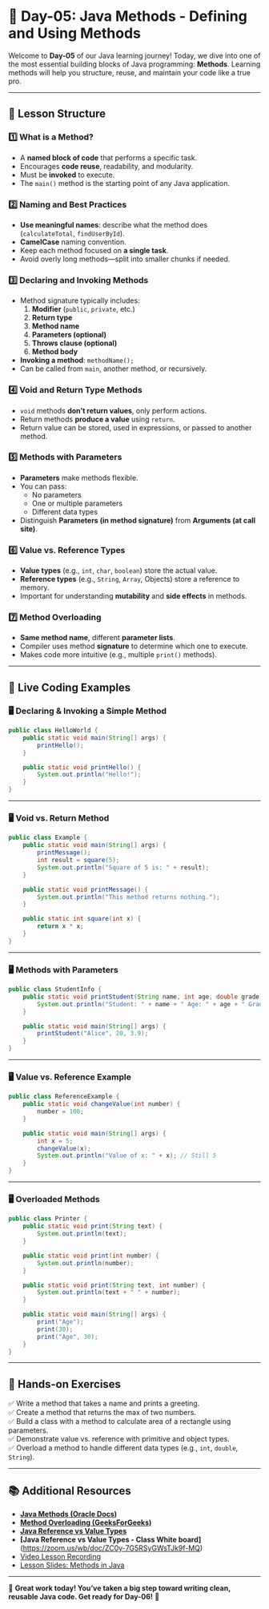 # **📘 Day-05: Java Methods - Defining and Using Methods**  
Welcome to **Day-05** of our Java learning journey! Today, we dive into one of the most essential building blocks of Java programming: **Methods**. Learning methods will help you structure, reuse, and maintain your code like a true pro.

---

## **📌 Lesson Structure**

### **1️⃣ What is a Method?**
- A **named block of code** that performs a specific task.
- Encourages **code reuse**, readability, and modularity.
- Must be **invoked** to execute.
- The `main()` method is the starting point of any Java application.

### **2️⃣ Naming and Best Practices**
- **Use meaningful names**: describe what the method does (`calculateTotal`, `findUserById`).
- **CamelCase** naming convention.
- Keep each method focused on **a single task**.
- Avoid overly long methods—split into smaller chunks if needed.

### **3️⃣ Declaring and Invoking Methods**
- Method signature typically includes:
  1. **Modifier** (`public`, `private`, etc.)
  2. **Return type**
  3. **Method name**
  4. **Parameters (optional)**
  5. **Throws clause (optional)**
  6. **Method body**
- **Invoking a method**: `methodName();`
- Can be called from `main`, another method, or recursively.

### **4️⃣ Void and Return Type Methods**
- `void` methods **don’t return values**, only perform actions.
- Return methods **produce a value** using `return`.
- Return value can be stored, used in expressions, or passed to another method.

### **5️⃣ Methods with Parameters**
- **Parameters** make methods flexible.
- You can pass:
  - No parameters
  - One or multiple parameters
  - Different data types
- Distinguish **Parameters (in method signature)** from **Arguments (at call site)**.

### **6️⃣ Value vs. Reference Types**
- **Value types** (e.g., `int`, `char`, `boolean`) store the actual value.
- **Reference types** (e.g., `String`, `Array`, Objects) store a reference to memory.
- Important for understanding **mutability** and **side effects** in methods.

### **7️⃣ Method Overloading**
- **Same method name**, different **parameter lists**.
- Compiler uses method **signature** to determine which one to execute.
- Makes code more intuitive (e.g., multiple `print()` methods).

---

## **📜 Live Coding Examples**

### **🖥️ Declaring & Invoking a Simple Method**
```java
public class HelloWorld {
    public static void main(String[] args) {
        printHello();
    }

    public static void printHello() {
        System.out.println("Hello!");
    }
}
```

---

### **🖥️ Void vs. Return Method**
```java
public class Example {
    public static void main(String[] args) {
        printMessage();
        int result = square(5);
        System.out.println("Square of 5 is: " + result);
    }

    public static void printMessage() {
        System.out.println("This method returns nothing.");
    }

    public static int square(int x) {
        return x * x;
    }
}
```

---

### **🖥️ Methods with Parameters**
```java
public class StudentInfo {
    public static void printStudent(String name, int age, double grade) {
        System.out.println("Student: " + name + " Age: " + age + " Grade: " + grade);
    }

    public static void main(String[] args) {
        printStudent("Alice", 20, 3.9);
    }
}
```

---

### **🖥️ Value vs. Reference Example**
```java
public class ReferenceExample {
    public static void changeValue(int number) {
        number = 100;
    }

    public static void main(String[] args) {
        int x = 5;
        changeValue(x);
        System.out.println("Value of x: " + x); // Still 5
    }
}
```

---

### **🖥️ Overloaded Methods**
```java
public class Printer {
    public static void print(String text) {
        System.out.println(text);
    }

    public static void print(int number) {
        System.out.println(number);
    }

    public static void print(String text, int number) {
        System.out.println(text + " " + number);
    }

    public static void main(String[] args) {
        print("Age");
        print(30);
        print("Age", 30);
    }
}
```

---

## **🎯 Hands-on Exercises**
✅ Write a method that takes a name and prints a greeting.  
✅ Create a method that returns the max of two numbers.  
✅ Build a class with a method to calculate area of a rectangle using parameters.  
✅ Demonstrate value vs. reference with primitive and object types.  
✅ Overload a method to handle different data types (e.g., `int`, `double`, `String`).

---

## **📚 Additional Resources**
- **[Java Methods (Oracle Docs)](https://docs.oracle.com/javase/tutorial/java/javaOO/methods.html)**
- **[Method Overloading (GeeksForGeeks)](https://www.geeksforgeeks.org/method-overloading-in-java/)**
- **[Java Reference vs Value Types](https://www.baeldung.com/java-value-vs-reference)**
- **[Java Reference vs Value Types - Class White board]**(https://zoom.us/wb/doc/ZC0y-7G5RSyGWsTJk9f-MQ)
- [Video Lesson Recording](https://us06web.zoom.us/rec/share/FKv4lajF09UvxjcjQLP1Hu7b1D-KWERfgAn_3xaCqhl4cEyawYTqKSBV9eLDl1gz.sNxCrIOLcLA7j0_a)  
- [Lesson Slides: Methods in Java](https://github.com/FW-Zalando-Java-Backend-Engineer/Day-05_Functions/blob/main/Methods%20in%20Java-%20Defining%20and%20Using%20Methods.pdf)

---

🚀 **Great work today! You’ve taken a big step toward writing clean, reusable Java code. Get ready for Day-06!** 🎉

